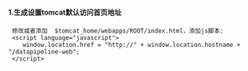 #### 1.生成设置tomcat默认访问首页地址

```
 修改或者添加  $tomcat_home/webapps/ROOT/index.html，添加js脚本:
 <script language="javascript"> 
    window.location.href = "http://" + window.location.hostname + "/datapipeline-web";
 </script>
```
